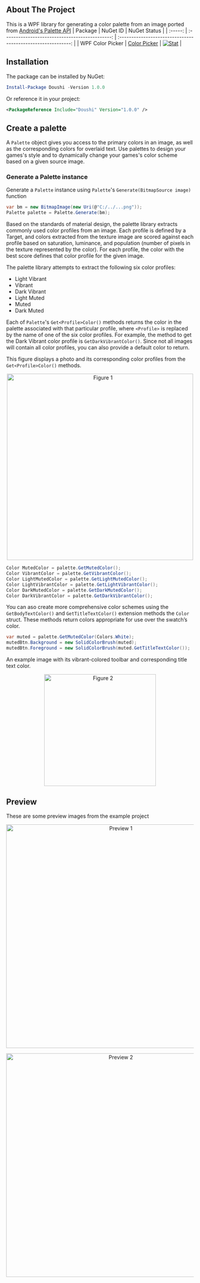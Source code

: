 ## About The Project
 This is a WPF library for generating a color palette from an image ported from [Android's Palette API](https://developer.android.com/training/material/palette-colors)
 | Package |                    NuGet ID                     |                         NuGet Status                         |
| :-----: | :---------------------------------------------: | :----------------------------------------------------------: |
| WPF Color Picker  | [Color Picker](https://www.nuget.org/packages/Doushi/1.0.0) | [![Stat](https://img.shields.io/nuget/v/Doushi.svg)](https://www.nuget.org/packages/Doushi/1.0.0) |
 
## Installation
 The package can be installed by NuGet:
 ```powershell
 Install-Package Doushi -Version 1.0.0
 ```
 Or reference it in your project:
 ```xml
 <PackageReference Include="Doushi" Version="1.0.0" />
 ```

## Create a palette
 A `Palette` object gives you access to the primary colors in an image, as well as the corresponding colors for overlaid text. Use palettes to design your games's style and to dynamically change your games's color scheme based on a given source image.
 
 ### Generate a Palette instance
 Generate a `Palette` instance using `Palette`'s `Generate(BitmapSource image)` function
 ```csharp
 var bm = new BitmapImage(new Uri(@"C:/../...png"));
 Palette palette = Palette.Generate(bm);
 ```
 Based on the standards of material design, the palette library extracts commonly used color profiles from an image. Each profile is defined by a Target, and colors extracted from the texture image are scored against each profile based on saturation, luminance, and population (number of pixels in the texture represented by the color). For each profile, the color with the best score defines that color profile for the given image.
 
The palette library attempts to extract the following six color profiles:
* Light Vibrant
* Vibrant
* Dark Vibrant
* Light Muted
* Muted
* Dark Muted

Each of `Palette`'s `Get<Profile>Color()` methods returns the color in the palette associated with that particular profile, where `<Profile>` is replaced by the name of one of the six color profiles. For example, the method to get the Dark Vibrant color profile is `GetDarkVibrantColor()`. Since not all images will contain all color profiles, you can also provide a default color to return.

This figure displays a photo and its corresponding color profiles from the `Get<Profile>Color()` methods.
<p align="center">
<img src="https://developer.android.com/training/material/images/palette-library-color-profiles_2-1_2x.png" width="500" title="Figure 1">
</p>

```csharp
Color MutedColor = palette.GetMutedColor();
Color VibrantColor = palette.GetVibrantColor();
Color LightMutedColor = palette.GetLightMutedColor();
Color LightVibrantColor = palette.GetLightVibrantColor();
Color DarkMutedColor = palette.GetDarkMutedColor();
Color DarkVibrantColor = palette.GetDarkVibrantColor();
```
You can aso create more comprehensive color schemes using the `GetBodyTextColor()` and `GetTitleTextColor()` extension methods the `Color` struct. These methods return colors appropriate for use over the swatch’s color.
```csharp
var muted = palette.GetMutedColor(Colors.White);
mutedBtn.Background = new SolidColorBrush(muted);
mutedBtn.Foreground = new SolidColorBrush(muted.GetTitleTextColor());
```
An example image with its vibrant-colored toolbar and corresponding title text color.
<p align="center">
<img src="https://developer.android.com/training/material/images/palette-library-title-text-color_2-1_2x.png" width="300" title="Figure 2">
</p>

## Preview
 These are some preview images from the example project
 <p align="center">
<img src="Preview/Screenshot 2021-12-19 161054.png" width="600" title="Preview 1">
</p>
<p align="center">
<img src="Preview/Screenshot 2021-12-19 160946.png" width="600" title="Preview 2">
</p>